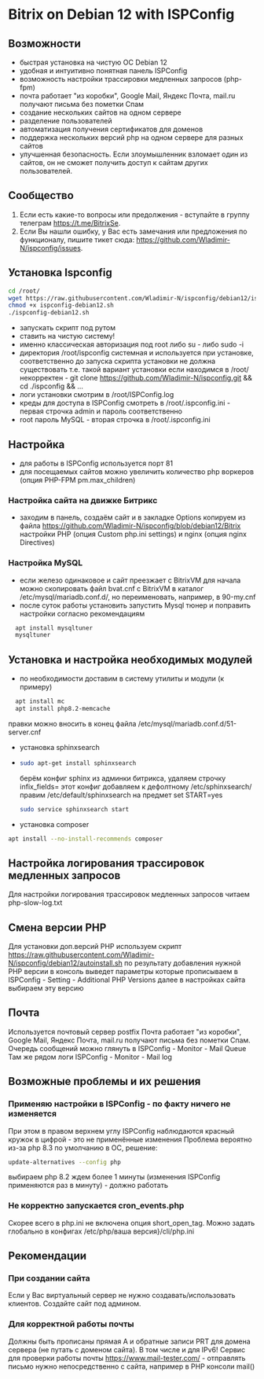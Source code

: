 # Bitrix on Debian 12 with ISPConfig

## Возможности
- быстрая установка на чистую ОС Debian 12
- удобная и интуитивно понятная панель ISPConfig
- возможность настройки трассировки медленных запросов (php-fpm) 
- почта работает "из коробки", Google Mail, Яндекс Почта, mail.ru получают письма без пометки Спам
- создание нескольких сайтов на одном сервере
- разделение пользователей
- автоматизация получения сертификатов для доменов
- поддержка нескольких версий php на одном сервере для разных сайтов
- улучшенная безопасность. Если злоумышленник взломает один из сайтов, он не сможет получить доступ к сайтам других пользователей.

## Сообщество

1. Если есть какие-то вопросы или предолжения - вступайте в группу телеграм https://t.me/BitrixSe.
2. Если Вы нашли ошибку, у Вас есть замечания или предложения по функционалу, пишите тикет сюда: https://github.com/Wladimir-N/ispconfig/issues.

## Установка Ispconfig
```bash
cd /root/
wget https://raw.githubusercontent.com/Wladimir-N/ispconfig/debian12/ispconfig-debian12.sh
chmod +x ispconfig-debian12.sh
./ispconfig-debian12.sh
   ```

- запускать скрипт под рутом 
- ставить на чистую систему!
- именно классическая авторизация под root
  либо su - 
  либо sudo -i
- директория /root/ispconfig системная и используется при установке, соответственно до запуска скрипта установки не должна существовать
  т.е. такой вариант установки если находимся в /root/ некорректен - git clone https://github.com/Wladimir-N/ispconfig.git && cd ./ispconfig && ...
- логи установки смотрим в /root/ISPConfig.log
- креды для доступа в ISPConfig смотреть в /root/.ispconfig.ini - первая строчка admin и пароль соответственно
- root пароль MySQL - вторая строчка в /root/.ispconfig.ini

## Настройка
- для работы в ISPConfig используется порт 81
- для посещаемых сайтов можно увеличить количество php воркеров (опция PHP-FPM pm.max_children)
### Настройка сайта на движке Битрикс
- заходим в панель, создаём сайт и в закладке Options копируем из файла https://github.com/Wladimir-N/ispconfig/blob/debian12/Bitrix 
  настройки PHP (опция Custom php.ini settings) и nginx (опция nginx Directives)
### Настройка MySQL
- если железо одинаковое и сайт преезжает с BitrixVM для начала можно скопировать файл bvat.cnf с BitrixVM в каталог /etc/mysql/mariadb.conf.d/, но переименовать, например, в 90-my.cnf 
- после суток работы установить запустить Mysql тюнер и поправить настройки согласно рекомендациям
```bash
  apt install mysqltuner
  mysqltuner
```
## Установка и настройка необходимых модулей
- по необходимости доставим в систему утилиты и модули
  (к примеру)
```bash
  apt install mc 
  apt install php8.2-memcache
   ```
  правки можно вносить в конец файла /etc/mysql/mariadb.conf.d/51-server.cnf
- установка sphinxsearch
- ```bash
  sudo apt-get install sphinxsearch
   ```  
  берём конфиг sphinx из админки битрикса, удаляем строчку infix_fields=
  этот конфиг добавляем к дефолтному /etc/sphinxsearch/
  правим /etc/default/sphinxsearch на предмет set START=yes
  ```bash
  sudo service sphinxsearch start
   ```
- установка composer
```bash
apt install --no-install-recommends composer
   ```  

## Настройка логирования трассировок медленных запросов
Для настройки логирования трассировок медленных запросов читаем php-slow-log.txt

## Смена версии PHP
Для установки доп.версий PHP используем скрипт
https://raw.githubusercontent.com/Wladimir-N/ispconfig/debian12/autoinstall.sh
по результату добавления нужной PHP версии в консоль выведет параметры которые прописываем в ISPConfig - Setting - Additional PHP Versions
далее в настройках сайта выбираем эту версию

## Почта
Используется почтовый сервер postfix
Почта работает "из коробки", Google Mail, Яндекс Почта, mail.ru получают письма без пометки Спам.
Очередь сообщений можно глянуть в ISPConfig - Monitor - Mail Queue
Там же рядом логи ISPConfig - Monitor - Mail log

## Возможные проблемы и их решения
### Применяю настройки в ISPConfig - по факту ничего не изменяется
При этом в правом верхнем углу ISPConfig наблюдаются красный кружок в цифрой - это не применённые изменения
Проблема вероятно из-за php 8.3 по умолчанию в ОС, решение:
```bash
update-alternatives --config php
```
выбираем php 8.2 ждем более 1 минуты (изменения ISPConfig применяются раз в минуту) - должно работать

### Не корректно запускается cron_events.php
Скорее всего в php.ini не включена опция short_open_tag. Можно задать глобально в конфигах /etc/php/ваша версия}/cli/php.ini

## Рекомендации
### При создании сайта
Если у Вас виртуальный сервер не нужно создавать/использовать клиентов. Создайте сайт под админом.
### Для корректной работы почты 
Должны быть прописаны прямая A и обратные записи PRT для домена сервера (не путать с доменом сайта). В том числе и для IPv6!
Сервис для проверки работы почты https://www.mail-tester.com/ - отправлять письмо нужно непосредственно с сайта, например в PHP консоли mail()